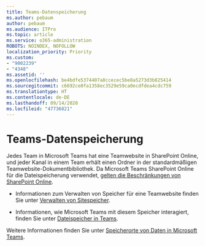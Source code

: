 ```yaml
---
title: Teams-Datenspeicherung
ms.author: pebaum
author: pebaum
ms.audience: ITPro
ms.topic: article
ms.service: o365-administration
ROBOTS: NOINDEX, NOFOLLOW
localization_priority: Priority
ms.custom:
- "9002239"
- "4348"
ms.assetid: ''
ms.openlocfilehash: be4bdfe5374407a8ccecec5be8a5273d3b825414
ms.sourcegitcommit: c6692ce0fa1358ec3529e59ca0ecdfdea4cdc759
ms.translationtype: HT
ms.contentlocale: de-DE
ms.lasthandoff: 09/14/2020
ms.locfileid: "47736821"
---
```

# <a name="teams-data-storage"></a>Teams-Datenspeicherung

Jedes Team in Microsoft Teams hat eine Teamwebsite in SharePoint Online, und jeder Kanal in einem Team erhält einen Ordner in der standardmäßigen Teamwebsite-Dokumentbibliothek. Da Microsoft Teams SharePoint Online für die Dateispeicherung verwendet, [gelten die Beschränkungen von SharePoint Online](https://docs.microsoft.com/microsoftteams/limits-specifications-teams#storage).

- Informationen zum Verwalten von Speicher für eine Teamwebsite finden Sie unter [Verwalten von Sitespeicher](https://docs.microsoft.com/sharepoint/manage-site-collection-storage-limits#manage-individual-site-storage-limits).

- Informationen, wie Microsoft Teams mit diesem Speicher interagiert, finden Sie unter [Dateispeicher in Teams](https://support.office.com/article/file-storage-in-teams-df5cc0a5-d1bb-414c-8870-46c6eb76686a).

Weitere Informationen finden Sie unter [Speicherorte von Daten in Microsoft Teams](https://docs.microsoft.com/microsoftteams/location-of-data-in-teams).
